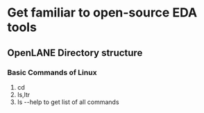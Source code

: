 # Get familiar to open-source EDA tools
##  OpenLANE Directory structure
### Basic Commands of Linux
1. cd
2. ls,ltr
3. ls --help   to get list of all  commands

